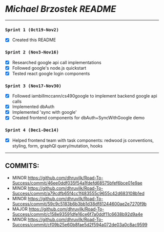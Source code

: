 # ***Michael Brzostek README***

---

### ```Sprint 1 (Oct19-Nov2)```
- [x] Created this README

### ```Sprint 2 (Nov3-Nov16)```
- [x] Researched google api call implementations
- [x] Followed google's node.js quickstart
- [x] Tested react google login components

### ```Sprint 3 (Nov17-Nov30)```
- [x] Followed iambillmccann/cs490google to implement backend google api calls
- [x] Implemented dbAuth
- [x] Implemented 'sync with google'
- [x] Created frontend components for dbAuth+SyncWithGoogle demo

### ```Sprint 4 (Dec1-Dec14)```
- [x] Helped frontend team with task components: redwood js conventions, styling, form, graphQl query/mutation, hooks

---

## COMMITS:
- MINOR https://github.com/dhruvilk/Road-To-Success/commit/46ee0ddf035f54a1fdefd68575bfef6bce01e9ae
- MINOR https://github.com/dhruvilk/Road-To-Success/commit/a79cdfb65f4cc1f483555c9655c42d683108b1ed
- MINOR https://github.com/dhruvilk/Road-To-Success/commit/59c9c5183b6b3bb1d38df81244600ae2e7270f9b
- MAJOR https://github.com/dhruvilk/Road-To-Success/commit/c158e93591dfe16ce6f7a0ddf11c6638b92d9a4e
- MINOR https://github.com/dhruvilk/Road-To-Success/commit/cf09b25e60b8fae5d2f594a072de03a0c8ac9599